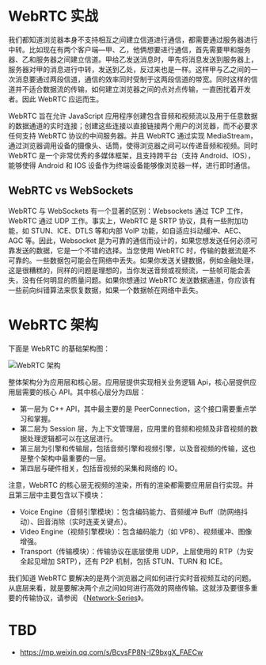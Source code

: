 # WebRTC 实战

我们都知道浏览器本身不支持相互之间建立信道进行通信，都需要通过服务器进行中转。比如现在有两个客户端—甲、乙，他俩想要进行通信，首先需要甲和服务器、乙和服务器之间建立信道。甲给乙发送消息时，甲先将消息发送到服务器上，服务器对甲的消息进行中转，发送到乙处，反过来也是一样。这样甲与乙之间的一次消息要通过两段信道，通信的效率同时受制于这两段信道的带宽。同时这样的信道并不适合数据流的传输，如何建立浏览器之间的点对点传输，一直困扰着开发者。因此 WebRTC 应运而生。

WebRTC 旨在允许 JavaScript 应用程序创建包含音频和视频流以及用于任意数据的数据通道的实时连接；创建这些连接以直接链接两个用户的浏览器，而不必要求任何支持 WebRTC 协议的中间服务器。并且 WebRTC 通过实现 MediaStream，通过浏览器调用设备的摄像头、话筒，使得浏览器之间可以传递音频和视频。同时 WebRTC 是一个非常优秀的多媒体框架，且支持跨平台（支持 Android、IOS），能够使得 Android 和 IOS 设备作为终端设备能够像浏览器一样，进行即时通信。

## WebRTC vs WebSockets

WebRTC 与 WebSockets 有一个显著的区别：Websockets 通过 TCP 工作，WebRTC 通过 UDP 工作。事实上，WebRTC 是 SRTP 协议，具有一些附加功能，如 STUN、ICE、DTLS 等和内部 VoIP 功能，如自适应抖动缓冲、AEC、AGC 等。因此，Websocket 是为可靠的通信而设计的，如果您想发送任何必须可靠发送的数据，它是一个不错的选择。当您使用 WebRTC 时，传输的数据流是不可靠的。一些数据包可能会在网络中丢失。如果你发送关键数据，例如金融处理，这是很糟糕的，同样的问题是理想的，当你发送音频或视频流，一些帧可能会丢失，没有任何明显的质量问题。如果你想通过 WebRTC 发送数据通道，你应该有一些前向纠错算法来恢复数据，如果一个数据帧在网络中丢失。

# WebRTC 架构

下面是 WebRTC 的基础架构图：

![WebRTC 架构](https://s3.ax1x.com/2020/11/13/D98DD1.png)

整体架构分为应用层和核心层。应用层提供实现相关业务逻辑 Api，核心层提供应用层需要的核心 API。其中核心层分为四层：

- 第一层为 C++ API，其中最主要的是 PeerConnection，这个接口需要重点学习和掌握。
- 第二层为 Session 层，为上下文管理层，应用里的音频和视频及非音视频的数据处理逻辑都可以在这层进行。
- 第三层为引擎和传输层，包括音频引擎和视频引擎，以及音视频的传输，这也是整个架构中最重要的一层。
- 第四层与硬件相关，包括音视频的采集和网络的 IO。

注意，WebRTC 的核心层无视频的渲染，所有的渲染都需要应用层自行实现。并且第三层中主要包含以下模块：

- Voice Engine（音频引擎模块）：包含编码能力、音频缓冲 Buff（防网络抖动）、回音消除（实时连麦关键点）。
- Video Engine（视频引擎模块）：包含编码能力（如 VP8）、视频缓冲、图像增强。
- Transport（传输模块）：传输协议在底层使用 UDP，上层使用的 RTP（为安全起见增加 SRTP），还有 P2P 机制，包括 STUN、TURN 和 ICE。

我们知道 WebRTC 要解决的是两个浏览器之间如何进行实时音视频互动的问题。从底层来看，就是要解决两个点之间如何进行高效的网络传输。这就涉及要很多重要的传输协议，请参阅 《[Network-Series](https://github.com/wx-chevalier/Network-Series?q=)》。

# TBD

- https://mp.weixin.qq.com/s/BcvsFP8N-IZ9bxgX_FAECw
